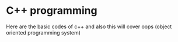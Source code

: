# C++ programming
Here are the basic codes of c++ and also this will cover oops (object oriented programming system)
